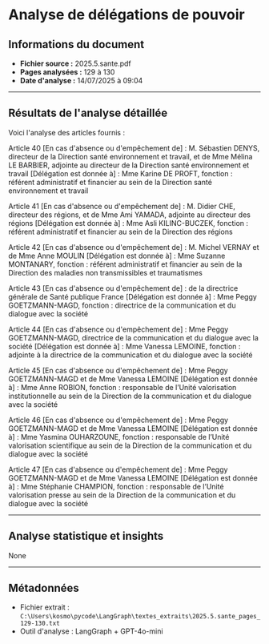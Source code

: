# Analyse de délégations de pouvoir

## Informations du document
- **Fichier source :** 2025.5.sante.pdf
- **Pages analysées :** 129 à 130
- **Date d'analyse :** 14/07/2025 à 09:04

---

## Résultats de l'analyse détaillée

Voici l'analyse des articles fournis :

Article 40
[En cas d'absence ou d'empêchement de] : M. Sébastien DENYS, directeur de la Direction santé environnement et travail, et de Mme Mélina LE BARBIER, adjointe au directeur de la Direction santé environnement et travail
[Délégation est donnée à] : Mme Karine DE PROFT, fonction : référent administratif et financier au sein de la Direction santé environnement et travail

Article 41
[En cas d'absence ou d'empêchement de] : M. Didier CHE, directeur des régions, et de Mme Ami YAMADA, adjointe au directeur des régions
[Délégation est donnée à] : Mme Asli KILINC-BUCZEK, fonction : référent administratif et financier au sein de la Direction des régions

Article 42
[En cas d'absence ou d'empêchement de] : M. Michel VERNAY et de Mme Anne MOULIN
[Délégation est donnée à] : Mme Suzanne MONTANARY, fonction : référent administratif et financier au sein de la Direction des maladies non transmissibles et traumatismes

Article 43
[En cas d'absence ou d'empêchement de] : de la directrice générale de Santé publique France
[Délégation est donnée à] : Mme Peggy GOETZMANN-MAGD, fonction : directrice de la communication et du dialogue avec la société

Article 44
[En cas d'absence ou d'empêchement de] : Mme Peggy GOETZMANN-MAGD, directrice de la communication et du dialogue avec la société
[Délégation est donnée à] : Mme Vanessa LEMOINE, fonction : adjointe à la directrice de la communication et du dialogue avec la société

Article 45
[En cas d'absence ou d'empêchement de] : Mme Peggy GOETZMANN-MAGD et de Mme Vanessa LEMOINE
[Délégation est donnée à] : Mme Anne ROBION, fonction : responsable de l’Unité valorisation institutionnelle au sein de la Direction de la communication et du dialogue avec la société

Article 46
[En cas d'absence ou d'empêchement de] : Mme Peggy GOETZMANN-MAGD et de Mme Vanessa LEMOINE
[Délégation est donnée à] : Mme Yasmina OUHARZOUNE, fonction : responsable de l’Unité valorisation scientifique au sein de la Direction de la communication et du dialogue avec la société

Article 47
[En cas d'absence ou d'empêchement de] : Mme Peggy GOETZMANN-MAGD et de Mme Vanessa LEMOINE
[Délégation est donnée à] : Mme Stéphanie CHAMPION, fonction : responsable de l’Unité valorisation presse au sein de la Direction de la communication et du dialogue avec la société

---

## Analyse statistique et insights

None

---

## Métadonnées
- Fichier extrait : `C:\Users\kosmo\pycode\LangGraph\textes_extraits\2025.5.sante_pages_129-130.txt`
- Outil d'analyse : LangGraph + GPT-4o-mini
